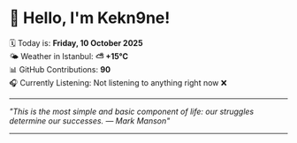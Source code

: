 # 👋 Hello, I'm Kekn9ne!

🗓️ Today is: **Friday, 10 October 2025**  
🌤️ Weather in Istanbul: **⛅️  +15°C**  
📊 GitHub Contributions: **90**  
🎧 Currently Listening: Not listening to anything right now ❌

---

_"This is the most simple and basic component of life: our struggles determine our successes. — *Mark Manson*"_

---
